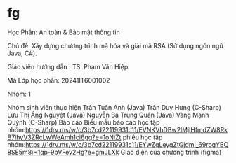 # fg
Học Phần: An toàn & Bảo mật thông tin

Chủ đề: Xây dựng chương trình mã hóa và giải mã RSA (Sử dụng ngôn ngữ Java, C#).

Giáo viên hướng dẫn : TS. Phạm Văn Hiệp

Mã Lớp học phần: 20241IT6001002

Nhóm: 1

Nhóm sinh viên thực hiện
Trần Tuấn Anh (Java)
Trần Duy Hưng (C-Sharp)
Lưu Thị Áng Nguyệt (Java)
Nguyễn Bá Trung Quân (Java)
Vàng Mạnh Quỳnh (C-Sharp)
Báo cáo
Biểu mẫu báo cáo học tập nhóm:https://1drv.ms/w/c/3b7cd22119931c11/EVNKVhDBw2lMjlHfmdZW8RkB7ihyV3ZRcLwWeAmh1ci6gg?e=1oNiZt
phiếu học tập nhóm:https://1drv.ms/w/c/3b7cd22119931c11/EYwZqLeygZtGjdmI_69roqYBQ8SE5m8iH1qp-9pVFev2Hg?e=gmJLXk
Giao diện của chương trình (figma)
